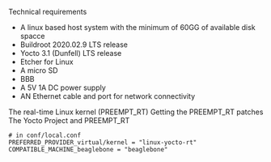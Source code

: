 Technical requirements

- A linux based host system with the minimum of 60GG of available disk spacce
- Buildroot 2020.02.9 LTS release
- Yocto 3.1 (Dunfell) LTS release
- Etcher for Linux
- A micro SD
- BBB
- A 5V 1A DC power supply
- AN Ethernet cable and port for network connectivity

The real-time Linux kernel (PREEMPT_RT)
Getting the PREEMPT_RT patches
The Yocto Project and PREEMPT_RT
```
# in conf/local.conf
PREFERRED_PROVIDER_virtual/kernel = "linux-yocto-rt" COMPATIBLE_MACHINE_beaglebone = "beaglebone"
```